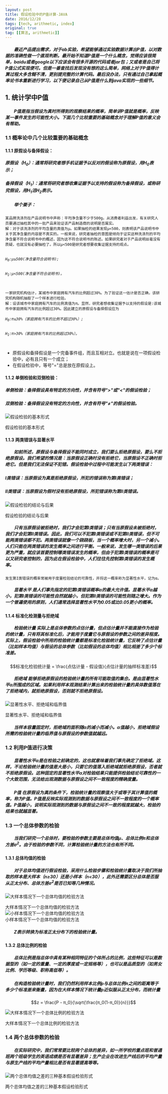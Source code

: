 ```yaml
---
layout: post
title: 假设检验中的P值计算-JAVA
date: 2016/12/28
tags: [tech, arithmetic, index]
original: true
tag: [[算法, arithmetic]]
---
```


##### 　　最近产品提出需求，对于ab实验，希望能够通过实验数据计算出P值，以对数据的准确性做一个直观判断。最开始不知道P值是一个什么概念，觉得应该很简单，baidu或者google以下应该会有很多开源的代码或者jar包；又或者是自己将P值公式实现便可。但是一番查找后发现没有想的这么简单，网络上对于P值得计算过程大多含糊不清，更别提完整的计算代码。最后没办法，只有通过自己拿起概率论书本重新进行学习，以下便记录自己从P值是什么到java实现的一些细节。
<!--more-->

## 1. 统计学中P值
##### 　　P值是指当假设为真时所得到的观察结果的概率，简单讲P值就是概率，反映某一事件发生的可能性大小。下面几个比较重要的基础概念对于理解P值的意义会有帮助。
### 1.1 概率论中几个比较重要的基础概念
#### 1.1.1 原假设与备择假设：
##### __原假设（H<sub>0</sub>）__：通常将研究者想手机证据予以反对的假设称为原假设，用H<sub>0</sub>表示；
##### __备择假设（H<sub>1</sub>）__：通常将研究者想收集证据予以支持的假设称为备择假设，或称研究假设，用H<sub>1</sub>活H<sub>2</sub>表示。

##### 　　举个栗子：
<div class="highlighter-rouge"><pre class="highlight"><code>某品牌洗涤剂在产品说明书中声称：平均净含量不少于500g。从消费者利益出发，有关研究人员要通过抽检其中的一批产品来验证该产品制造商的说明是否属实。    
解：对于该洗涤剂的平均含量的真值为μ。如果抽检的结果发现μ<500，则表明该产品说明书中关于其净含量的内容是不真实的。一般来说，研究者抽检的意图是倾向于证实这种洗涤剂的平均净含量不符合说明书中的概述，因为这不符合说明书的陈述。如果研究者对于产品说明丝毫没有质疑，也就没有必要抽检了。所以μ<500是研究者想要收集证据支持的观点。    
<br><h6>H<sub>0</sub>:μ≥500(净含量符合说明书);</h6><h6>H<sub>1</sub>:μ&lt;500(净含量不符合说明书)。</h6></code></pre></div>


<div class="highlighter-rouge"><pre class="highlight"><code>一家研究机构估计，某城市中家庭拥有汽车的比例超过30%。为了验证这一估计是否正确，该研究机构随机抽取了一个样本进行检验。     
解：设该城市中家庭拥有汽车的比例真值为π。显然，研究者想收集证据予以支持的假设是:该城市中家庭拥有汽车的比例超过30%。因此建立的原假设与备择假设应为
<h6>H<sub>0</sub>:π≤30%（家庭拥有汽车的比例不超过30%）;</h6><h6>H<sub>1</sub>:π>30%（家庭拥有汽车的比例超过30%）。</h6></code></pre></div>

* 原假设和备择假设是一个完备事件组，而且互相对立。也就是说在一项假设检验中，必有且只有一个成立；
* 在假设检验中，等号"="总是放在原假设上。   

#### 1.1.2 单侧检验和双侧检验：
##### __单侧检验__：备择假设具有特定的方向性，并含有符号">"或"<"的假设检验；
##### __双侧检验__：备择假设没有特定的方向性，并含有符号"≠"的假设检验。     
![假设检验的基本形式](/img/pvalue/pvalue1.png)    <div class='img-note'>假设检验的基本形式</div>

#### 1.1.3 两类错误与显著水平    
##### 　　如前所述，原假设与备择假设不能同时成立，我们要么拒绝原假设，要么不拒绝原假设。我们希望的情况是：当原假设正确时没有拒绝它，当原假设不正确时拒绝它。但是我们无法保证不犯错。假设检验中过程中可能发生以下两类错误：    
##### __I类错误__：当原假设为真是拒绝原假设，所犯的错误称为第I类错误；    
##### __II类错误__：当原假设为假时没有拒绝原假设，所犯错误称为第II类错误。    
![假设检验的结论与后果](/img/pvalue/pvalue2.png)   <div class='img-note'>假设检验的结论与后果</div>

##### 　　只有当原假设被拒绝时，我们才会犯第I类错误；只有当原假设未被拒绝时，我们才会犯第II类错误。因此，我们可以不犯第I类错误或不犯第II类错误，但不可能两类错误都不犯。两类错误就像一个跷跷板，当一个概率增大时，另一个减小。人们只能在两类错误的发生概率之间进行平衡。一般来说，发生哪一类错误的后果更为严重，就应该首要控制哪类错误发生的概率，但由于犯第I类错误的概率是可以又研究者控制的，因为此在假设检验中，人们往往先控制第I类错误的发生概率。

``
发生第I类错误的概率常被用于度量检验结论的可靠性，并将这一概率称为显著性水平，记为α。
``

##### 　　__显著水平__ 是人们事先指定的犯第I类错误概率α的最大允许值。显著水平α越小，犯第I类错误的可能性自然就越小，但犯第II类错误的可能性则随之增大。作为一个普遍使用的原则，人们通常选择显著性水平为0.05或比0.05更小的概率。

#### 1.1.4 标准化检测量与拒绝域

##### 　　__检验统计量__ 实际上是总体参数的点估计量，但点估计量并不能直接作为检验的统计量，只有将其标准化后，才能用于度量它与原假设的参数之间的差异程度。实际上，假设检验中所用的检验统计量都是标准化检验统计量，它反映了点估计量（比如样本均值）与假设的总体参数（比如假设的总体均值）相比相差了多少个标准差。

$$标准化检验统计量 = \frac{点估计量 - 假设值}{点估计量的抽样标准差}$$

##### 　　__拒绝域__ 能够拒绝原假设的检验统计量的所有可能取值的集合。是由显著性水平α所围成的区域。如果利用样本观测结果计算出来的检验统计量的具体数值落在了拒绝域内，就拒绝原假设，否则就不拒绝原假设。
![显著性水平、拒绝域和临界值](/img/pvalue/pvalue3.jpeg)<div class='img-note'>显著性水平、拒绝域和临界值</div>

##### 　　当样本容量固定时，拒绝域的面积随α的减小而减小。α值越小，拒绝域假设所需的检验统计量的临界值与原假设的参数值就越远。

### 1.2 利用P值进行决策
##### 　　显著性水平α是在检验之前确定的，这也就意味着我们事先确定了拒绝域。这样，不论检验统计量的值是大是小，只要它的值落入拒绝域就拒绝原假设，否者就不拒绝原假设。这种固定的显著性水平α对检验结果只能提供检验结论可靠性的一个大致范围，无法给出观测数据与原假设之间不一致程度的精确度量。

##### 　　__P值__ 在原假设为真的条件下，检验统计量的观察值大于或等于其计算值的概率，称为P值。P值是反映实际观测到的数据与原假设之间不一致程度的一个概率值。P值越小，说明实际观测到的数据与原假设之间不一致的程度就越大，检验的结果也就越显著。

### 1.3 一个总体参数的检验
##### 　　当我们研究一个总体时，要检验的参数主要是总体均值μ、总体比例π和总体方差σ<SUP>2</SUP>。由于检验的参数不同，计算检验统计量的方法也有所不同。

#### 1.3.1 总体均值的检验
##### 　　对于总体均值进行假设检验，采用什么检验步骤和检验统计量取决于我们所抽取的样本是大样本（n≥30）还是小样本（n<30），此外还需要区分总体是否服从正太分布、总体方差σ<SUP>2</SUP>是否已知等几种情况。
![大样本情况下一个总体均值的检验方法](/img/pvalue/pvalue4.png)    <div class='img-note'>大样本情况下一个总体均值的检验方法</div>
![小样本情况下一个总体均值的检验方法](/img/pvalue/pvalue5.png)    <div class='img-note'>小样本情况下一个总体均值的检验方法</div>

##### 　　Z表示转换为标准正太分布下的检验统计量。

#### 1.3.2 总体比例的检验
##### 　　总体比例是指总体中具有某种相同特征的个体所占的比例，这些特征可以是数据型的（如一定的重量、一定的厚度或一定规格等），也可以是品质型的（如男女比例、学历等级、职称高低等）。
##### 　　在构造检验统计量时，我们仍然利用样本比例p与总体比例π之间的距离等于多少个标准差来衡量，因为在大样本情况下统计量p近似服从正太分布，而统计量
$$z = \frac{P - π_0}{\sqrt{\frac{π_0(1-π_0)}{n}}}$$

![大样本情况下一个总体比例的检验方法](/img/pvalue/pvalue6.png)    <div class='img-note'>大样本情况下一个总体比例的检验方法</div>

### 1.4 两个总体参数的检验
##### 　　在实际研究中，我们常常要比较两个总体的差异，如一所学校的重点班和普通班两个班级学生的英语成绩是否有显著差异；生产企业在改进生产线后的平均产量与原生产线的平均产量相比是否有显著提高等等。
![两个总体均值之差的三种基本假设检验形式](/img/pvalue/pvalue7.png)    <div class='img-note'>两个总体均值之差的三种基本假设检验形式</div>